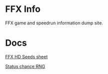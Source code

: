 # FFX Info
FFX game and speedrun information dump site.

# Docs
[FFX HD Seeds sheet](./hd-seeds/)

[Status chance RNG](./status-chance-rng/)
